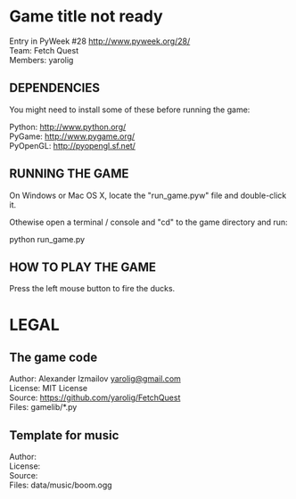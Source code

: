 Game title not ready
===============

Entry in PyWeek #28  <http://www.pyweek.org/28/>  
Team: Fetch Quest  
Members: yarolig


DEPENDENCIES
------------

You might need to install some of these before running the game:

Python:     http://www.python.org/  
PyGame:     http://www.pygame.org/  
PyOpenGL:   http://pyopengl.sf.net/  


RUNNING THE GAME
----------------

On Windows or Mac OS X, locate the "run_game.pyw" file and double-click it.

Othewise open a terminal / console and "cd" to the game directory and run:

  python run_game.py


HOW TO PLAY THE GAME
--------------------

Press the left mouse button to fire the ducks.


LEGAL
=====

The game code
-------------
Author: Alexander Izmailov <yarolig@gmail.com>  
License: MIT License  
Source: https://github.com/yarolig/FetchQuest  
Files: gamelib/*.py  

Template for music
------------------
Author:  
License:  
Source:  
Files: data/music/boom.ogg  








